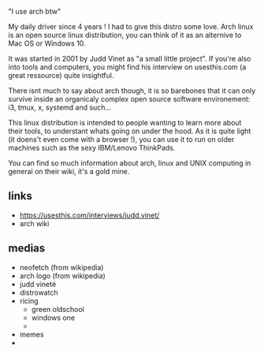 "I use arch btw"

My daily driver since 4 years ! I had to give this distro some love. Arch linux is an open source linux distribution, you can think of it as an alternive to Mac OS or Windows 10. 

It was started in 2001 by Judd Vinet as "a small little project". If you're also into tools and computers, you might find his interview on usesthis.com (a great ressource) quite insightful.

There isnt much to say about arch though, it is so barebones that it can only survive inside an organicaly complex open source software environement: i3, tmux, x, systemd and such...

This linux distribution is intended to people wanting to learn more about their tools, to understant whats going on under the hood. As it is quite light (it doens't even come with a browser !), you can use it to run on older machines such as the sexy IBM/Lenovo ThinkPads.

You can find so much information about arch, linux and UNIX computing in general on their wiki, it's a gold mine.


## links
* https://usesthis.com/interviews/judd.vinet/
* arch wiki

## medias
* neofetch (from wikipedia)
* arch logo (from wikipedia)
* judd vineté
* distrowatch 
* ricing
    * green oldschool
    * windows one
    * 
* memes
* 
